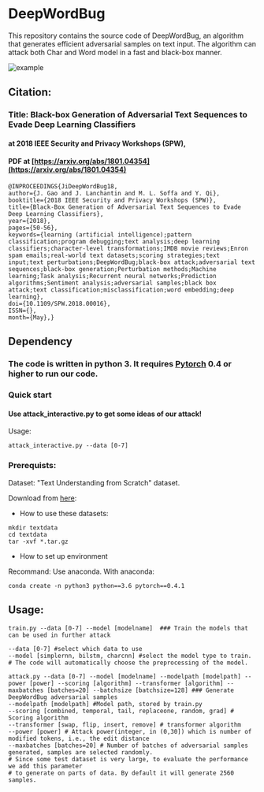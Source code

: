 # DeepWordBug

This repository contains the source code of DeepWordBug, an algorithm that generates efficient adversarial samples on text input. The algorithm can attack both Char and Word model in a fast and black-box manner.

<img src="https://github.com/QData/deepWordBug/blob/master/example.gif" alt="example">

## Citation: 

### Title: Black-box Generation of Adversarial Text Sequences to Evade Deep Learning Classifiers 

#### at 2018 IEEE Security and Privacy Workshops (SPW),

#### PDF at [https://arxiv.org/abs/1801.04354](https://arxiv.org/abs/1801.04354)

```
@INPROCEEDINGS{JiDeepWordBug18, 
author={J. Gao and J. Lanchantin and M. L. Soffa and Y. Qi}, 
booktitle={2018 IEEE Security and Privacy Workshops (SPW)}, 
title={Black-Box Generation of Adversarial Text Sequences to Evade Deep Learning Classifiers}, 
year={2018}, 
pages={50-56}, 
keywords={learning (artificial intelligence);pattern classification;program debugging;text analysis;deep learning classifiers;character-level transformations;IMDB movie reviews;Enron spam emails;real-world text datasets;scoring strategies;text input;text perturbations;DeepWordBug;black-box attack;adversarial text sequences;black-box generation;Perturbation methods;Machine learning;Task analysis;Recurrent neural networks;Prediction algorithms;Sentiment analysis;adversarial samples;black box attack;text classification;misclassification;word embedding;deep learning}, 
doi={10.1109/SPW.2018.00016}, 
ISSN={}, 
month={May},}
```

## Dependency

### The code is written in python 3. It requires [Pytorch](pytorch.org) 0.4 or higher to run our code.

### Quick start

#### Use attack_interactive.py to get some ideas of our attack!
Usage:
```
attack_interactive.py --data [0-7]
```

### Prerequists:

Dataset: "Text Understanding from Scratch" dataset.

Download from [here](https://drive.google.com/drive/u/0/folders/0Bz8a_Dbh9Qhbfll6bVpmNUtUcFdjYmF2SEpmZUZUcVNiMUw1TWN6RDV3a0JHT3kxLVhVR2M):
 
* How to use these datasets:

```
mkdir textdata
cd textdata
tar -xvf *.tar.gz
```

* How to set up environment

Recommand: Use anaconda. With anaconda:

```
conda create -n python3 python==3.6 pytorch==0.4.1
```

## Usage:

```
train.py --data [0-7] --model [modelname]  ### Train the models that can be used in further attack

--data [0-7] #select which data to use 
--model [simplernn, bilstm, charcnn] #select the model type to train. 
# The code will automatically choose the preprocessing of the model.
``` 


```
attack.py --data [0-7] --model [modelname] --modelpath [modelpath] --power [power] --scoring [algorithm] --transformer [algorithm] --maxbatches [batches=20] --batchsize [batchsize=128] ### Generate DeepWordBug adversarial samples
--modelpath [modelpath] #Model path, stored by train.py
--scoring [combined, temporal, tail, replaceone, random, grad] # Scoring algorithm
--transformer [swap, flip, insert, remove] # transformer algorithm
--power [power] # Attack power(integer, in (0,30]) which is number of modified tokens, i.e., the edit distance
--maxbatches [batches=20] # Number of batches of adversarial samples generated, samples are selected randomly. 
# Since some test dataset is very large, to evaluate the performance we add this parameter
# to generate on parts of data. By default it will generate 2560 samples.
```
